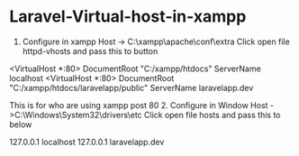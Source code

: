 # Laravel-Virtual-host-in-xampp


1.	Configure in xampp Host
-> C:\xampp\apache\conf\extra
Click open file  httpd-vhosts and pass this to button 
 
<VirtualHost *:80>
DocumentRoot "C:/xampp/htdocs"
ServerName localhost
</VirtualHost>
<VirtualHost *:80>
DocumentRoot "C:/xampp/htdocs/laravelapp/public"
ServerName laravelapp.dev
</VirtualHost>
 
This is for who are using xampp post 80
2.	Configure in Window Host
->C:\Windows\System32\drivers\etc
Click open file hosts and pass this to below
 
127.0.0.1       localhost
127.0.0.1       laravelapp.dev
